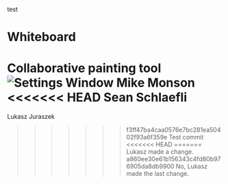 

test
# Whiteboard
Collaborative painting tool
![Settings Window](https://raw.github.com/elluck91/Whiteboard/master/src/CS151/image.png)
Mike Monson
<<<<<<< HEAD
Sean Schlaefli
=======
Lukasz Juraszek
>>>>>>> f3ff47ba4caa0576e7bc281ea50402f93a6f359e
Test commit
<<<<<<< HEAD
=======
Lukasz made a change.
>>>>>>> a860ee30e61b156343c4fd80b976905da8db9900
No, Lukasz made the last change.
